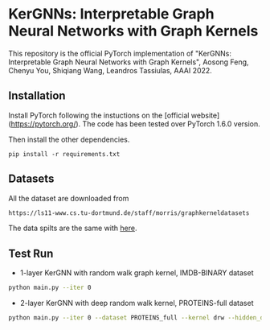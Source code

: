 # KerGNNs: Interpretable Graph Neural Networks with Graph Kernels
This repository is the official PyTorch implementation of "KerGNNs: Interpretable Graph Neural Networks with Graph Kernels", Aosong Feng, Chenyu You, Shiqiang Wang, Leandros Tassiulas, AAAI 2022.


## Installation
Install PyTorch following the instuctions on the [official website] (https://pytorch.org/). The code has been tested over PyTorch 1.6.0 version.

Then install the other dependencies.
```
pip install -r requirements.txt
```
## Datasets
All the dataset are downloaded from
```bash
https://ls11-www.cs.tu-dortmund.de/staff/morris/graphkerneldatasets
```
The data spilts are the same with [here](https://github.com/diningphil/gnn-comparison).
## Test Run
- 1-layer KerGNN with random walk graph kernel, IMDB-BINARY dataset
```bash
python main.py --iter 0
```
- 2-layer KerGNN with deep random walk kernel, PROTEINS-full dataset
```bash
python main.py --iter 0 --dataset PROTEINS_full --kernel drw --hidden_dims 0 16 32 --size_graph_filter 4 4 --use_node_labels --no_norm
```
